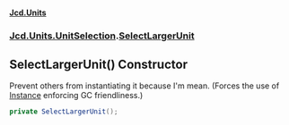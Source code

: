 #### [Jcd.Units](index 'index')
### [Jcd.Units.UnitSelection](Jcd.Units.UnitSelection 'Jcd.Units.UnitSelection').[SelectLargerUnit](SelectLargerUnit 'Jcd.Units.UnitSelection.SelectLargerUnit')

## SelectLargerUnit() Constructor

Prevent others from instantiating it because I'm mean. (Forces the use of [Instance](SelectLargerUnit.Instance 'Jcd.Units.UnitSelection.SelectLargerUnit.Instance') enforcing GC
friendliness.)

```csharp
private SelectLargerUnit();
```